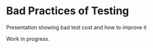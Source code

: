 Bad Practices of Testing
========================

Presentation showing bad test cost and how to improve it

Work in progress.
